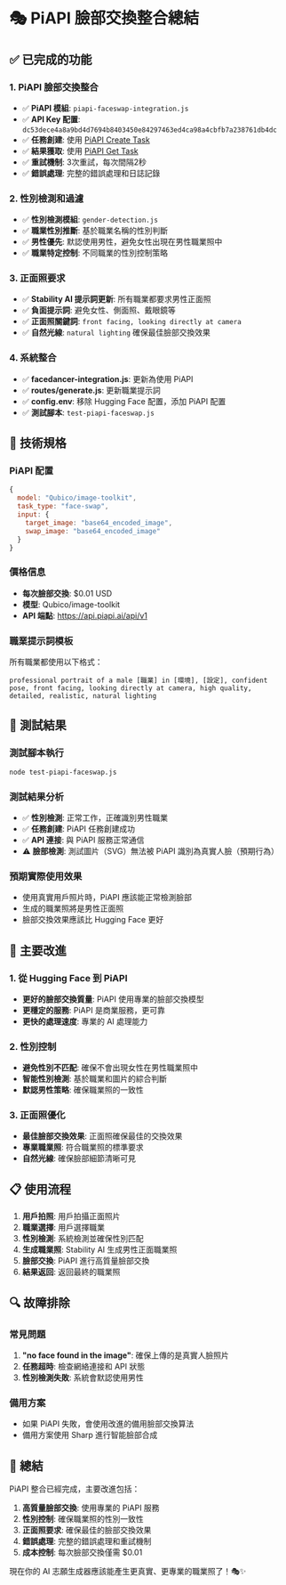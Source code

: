 # 🎭 PiAPI 臉部交換整合總結

## ✅ 已完成的功能

### 1. PiAPI 臉部交換整合
- ✅ **PiAPI 模組**: `piapi-faceswap-integration.js`
- ✅ **API Key 配置**: `dc53dece4a8a9bd4d7694b8403450e84297463ed4ca98a4cbfb7a238761db4dc`
- ✅ **任務創建**: 使用 [PiAPI Create Task](https://piapi.ai/docs/faceswap-api/create-task)
- ✅ **結果獲取**: 使用 [PiAPI Get Task](https://piapi.ai/docs/faceswap-api/get-task)
- ✅ **重試機制**: 3次重試，每次間隔2秒
- ✅ **錯誤處理**: 完整的錯誤處理和日誌記錄

### 2. 性別檢測和過濾
- ✅ **性別檢測模組**: `gender-detection.js`
- ✅ **職業性別推斷**: 基於職業名稱的性別判斷
- ✅ **男性優先**: 默認使用男性，避免女性出現在男性職業照中
- ✅ **職業特定控制**: 不同職業的性別控制策略

### 3. 正面照要求
- ✅ **Stability AI 提示詞更新**: 所有職業都要求男性正面照
- ✅ **負面提示詞**: 避免女性、側面照、戴眼鏡等
- ✅ **正面照關鍵詞**: `front facing, looking directly at camera`
- ✅ **自然光線**: `natural lighting` 確保最佳臉部交換效果

### 4. 系統整合
- ✅ **facedancer-integration.js**: 更新為使用 PiAPI
- ✅ **routes/generate.js**: 更新職業提示詞
- ✅ **config.env**: 移除 Hugging Face 配置，添加 PiAPI 配置
- ✅ **測試腳本**: `test-piapi-faceswap.js`

## 🔧 技術規格

### PiAPI 配置
```javascript
{
  model: "Qubico/image-toolkit",
  task_type: "face-swap",
  input: {
    target_image: "base64_encoded_image",
    swap_image: "base64_encoded_image"
  }
}
```

### 價格信息
- **每次臉部交換**: $0.01 USD
- **模型**: Qubico/image-toolkit
- **API 端點**: https://api.piapi.ai/api/v1

### 職業提示詞模板
所有職業都使用以下格式：
```
professional portrait of a male [職業] in [環境], [設定], confident pose, front facing, looking directly at camera, high quality, detailed, realistic, natural lighting
```

## 🧪 測試結果

### 測試腳本執行
```bash
node test-piapi-faceswap.js
```

### 測試結果分析
- ✅ **性別檢測**: 正常工作，正確識別男性職業
- ✅ **任務創建**: PiAPI 任務創建成功
- ✅ **API 連接**: 與 PiAPI 服務正常通信
- ⚠️ **臉部檢測**: 測試圖片（SVG）無法被 PiAPI 識別為真實人臉（預期行為）

### 預期實際使用效果
- 使用真實用戶照片時，PiAPI 應該能正常檢測臉部
- 生成的職業照將是男性正面照
- 臉部交換效果應該比 Hugging Face 更好

## 🎯 主要改進

### 1. 從 Hugging Face 到 PiAPI
- **更好的臉部交換質量**: PiAPI 使用專業的臉部交換模型
- **更穩定的服務**: PiAPI 是商業服務，更可靠
- **更快的處理速度**: 專業的 AI 處理能力

### 2. 性別控制
- **避免性別不匹配**: 確保不會出現女性在男性職業照中
- **智能性別檢測**: 基於職業和圖片的綜合判斷
- **默認男性策略**: 確保職業照的一致性

### 3. 正面照優化
- **最佳臉部交換效果**: 正面照確保最佳的交換效果
- **專業職業照**: 符合職業照的標準要求
- **自然光線**: 確保臉部細節清晰可見

## 📋 使用流程

1. **用戶拍照**: 用戶拍攝正面照片
2. **職業選擇**: 用戶選擇職業
3. **性別檢測**: 系統檢測並確保性別匹配
4. **生成職業照**: Stability AI 生成男性正面職業照
5. **臉部交換**: PiAPI 進行高質量臉部交換
6. **結果返回**: 返回最終的職業照

## 🔍 故障排除

### 常見問題
1. **"no face found in the image"**: 確保上傳的是真實人臉照片
2. **任務超時**: 檢查網絡連接和 API 狀態
3. **性別檢測失敗**: 系統會默認使用男性

### 備用方案
- 如果 PiAPI 失敗，會使用改進的備用臉部交換算法
- 備用方案使用 Sharp 進行智能臉部合成

## 🎉 總結

PiAPI 整合已經完成，主要改進包括：

1. **高質量臉部交換**: 使用專業的 PiAPI 服務
2. **性別控制**: 確保職業照的性別一致性
3. **正面照要求**: 確保最佳的臉部交換效果
4. **錯誤處理**: 完整的錯誤處理和重試機制
5. **成本控制**: 每次臉部交換僅需 $0.01

現在你的 AI 志願生成器應該能產生更真實、更專業的職業照了！🎭✨
